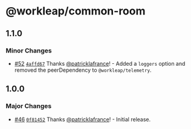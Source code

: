 # @workleap/common-room

## 1.1.0

### Minor Changes

- [#52](https://github.com/workleap/wl-telemetry/pull/52) [`4affd67`](https://github.com/workleap/wl-telemetry/commit/4affd670d7c5c0495eb41a700e6fe9af1f9f4e0f) Thanks [@patricklafrance](https://github.com/patricklafrance)! - Added a `loggers` option and removed the peerDependency to `@workleap/telemetry`.

## 1.0.0

### Major Changes

- [#46](https://github.com/workleap/wl-telemetry/pull/46) [`0f81452`](https://github.com/workleap/wl-telemetry/commit/0f8145265aa5a6f345ea1d88e4d33f2e2a735c98) Thanks [@patricklafrance](https://github.com/patricklafrance)! - Initial release.
